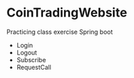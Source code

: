 # CoinTradingWebsite

Practicing class exercise Spring boot
- Login
- Logout
- Subscribe
- RequestCall
